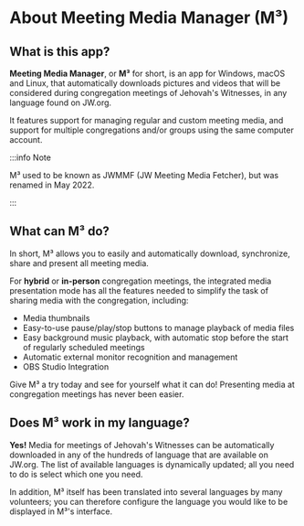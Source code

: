 # About Meeting Media Manager (M³)

## What is this app?

**Meeting Media Manager**, or **M³** for short, is an app for Windows, macOS and Linux, that automatically downloads pictures and videos that will be considered during congregation meetings of Jehovah's Witnesses, in any language found on JW.org.

It features support for managing regular and custom meeting media, and support for multiple congregations and/or groups using the same computer account.

:::info Note

M³ used to be known as JWMMF (JW Meeting Media Fetcher), but was renamed in May 2022.

:::

## What can M³ do?

In short, M³ allows you to easily and automatically download, synchronize, share and present all meeting media.

For **hybrid** or **in-person** congregation meetings, the integrated media presentation mode has all the features needed to simplify the task of sharing media with the congregation, including:

- Media thumbnails
- Easy-to-use pause/play/stop buttons to manage playback of media files
- Easy background music playback, with automatic stop before the start of regularly scheduled meetings
- Automatic external monitor recognition and management
- OBS Studio Integration

<!-- As for fully **remote** congregation Zoom meetings, the inbuilt MP4 conversion feature in M³ enables you to share media files of all types easily, using Zoom's native MP4 sharing feature. -->

Give M³ a try today and see for yourself what it can do! Presenting media at congregation meetings has never been easier.

## Does M³ work in my language?

**Yes!** Media for meetings of Jehovah's Witnesses can be automatically downloaded in any of the hundreds of language that are available on JW.org. The list of available languages is dynamically updated; all you need to do is select which one you need.

In addition, M³ itself has been translated into several languages by many volunteers; you can therefore configure the language you would like to be displayed in M³'s interface.
